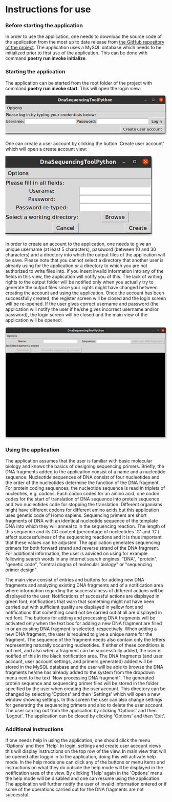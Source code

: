 # Instructions for use
### Before starting the application
In order to use the application, one needs to download the source code of the application from the most up to date release from [the GitHub repository of the project](https://github.com/MattiKannisto/ot-harjoitustyo). The application uses a MySQL database which needs to be initialized prior to first use of the application. This can be done with command **poetry run invoke initialize**.

### Starting the application
The application can be started from the root folder of the project with command **poetry run invoke start**. This will open the login view:

![a login screen](https://github.com/MattiKannisto/ot-harjoitustyo/raw/master/dokumentaatio/kuvat/login_view)

One can create a user account by clicking the button 'Create user account' which will open a create account view:

![a register screen](https://github.com/MattiKannisto/ot-harjoitustyo/raw/master/dokumentaatio/kuvat/create_account_view)

In order to create an account to the application, one needs to give an unique username (at least 5 characters), password (between 10 and 30 characters) and a directory into which the output files of the application will be save. Please note that you cannot select a directory that another user is already using for the application or a directory to which you are not authorized to write files into. If you insert invalid information into any of the fields in this view, the application will notify you of this. The lack of writing rights to the output folder will be notified only when you actually try to generate the output files since your rights might have changed between creating the account and using the application. Once the account has been successfully created, the register screen will be closed and the login screen will be re-opened. If the user gives correct username and password (the application will notify the user if he/she gives incorrect username and/or password), the login screen will be closed and the main view of the application will be opened:

![the main screen](https://github.com/MattiKannisto/ot-harjoitustyo/raw/master/dokumentaatio/kuvat/main_view)

### Using the application
The application assumes that the user is familiar with basic molecular biology and knows the basics of designing sequencing primers. Briefly, the DNA fragments added to the application consist of a name and a nucleotide sequence. Nucleotide sequences of DNA consist of four nucleotides and the order of the nucleotides determine the function of the DNA fragment. For protein coding sequences, the nucleotide sequence is read in triplets of nucleoties, e.g. codons. Each codon codes for an amino acid, one codon codes for the start of translation of DNA sequence into protein sequence and two nucleotides code for stopping the translation. Different organisms might have different codons for different amino acids but this application uses genetic code of Homo sapiens. Sequencing primers are short fragments of DNA with an identical nucleotide sequence of the template DNA into which they will anneal to in the sequencing reaction. The length of this sequence and its GC content (percentage of nucleotides 'G' and 'C') affect successfulness of the sequencing reactions and it is thus important that these values can be adjusted. The application generates sequencing primers for both forward strand and reverse strand of the DNA fragment. For additional information, the user is adviced on using for example following search words in any internet search engines: "DNA", "protein", "genetic code", "central dogma of molecular biology" or "sequencing primer design".

The main view consist of entries and buttons for adding new DNA fragments and analyzing existing DNA fragments and of a notification area where information regarding the successfulness of different actions will be displayed to the user. Notifications of successful actions are displayed in green font, notifications that warn that something might not have been carried out with sufficient quality are displayed in yellow font and notifications that something could not be carried out at all are displayed in red font. The buttons for adding and processing DNA fragments will be activated only when the text box for adding a new DNA fragment are filled in or an existing DNA fragment is selected, respectively. When adding a new DNA fragment, the user is required to give a unique name for the fragment. The sequence of the fragment needs also contain only the letters representing naturally occurring nucleotides. If either of these conditions is not met, and also when a fragment can be successfully added, the user is notified of this in the black notification area. The DNA fragments (and user account, user account settings, and primers generated) added will be stored in the MySQL database and the user will be able to browse the DNA fragments he/she has already added to the system from the dropdown menu next to the text 'Now processing DNA fragment". The generated protein sequence and sequencing primer files will be stored in the folder specified by the user when creating the user account. This directory can be changed by selecting 'Options' and then 'Settings' which will open a new window showing settings. In this screen the user can also change settings for generating the sequencing primers and also to delete the user account. The user can log out from the application by clicking 'Options' and then 'Logout'. The application can be closed by clicking 'Options' and then 'Exit'.

### Additional instructions
If one needs help in using the application, one should click the menu 'Options' and then 'Help'. In login, settings and create user account views this will display instructions on the top row of the view. In main view that will be opened after loggin in to the application, doing this will activate help mode. In the help mode one can click any of the buttons or menu items and instructions on what they do outside the help mode will be displayed in the notification area of the view. By clicking 'Help' again in the 'Options' menu the help mode will be disabled and one can resume using the application. The application will further notify the user of invalid information entered or if some of the operations carried out for the DNA fragments are not successful.
